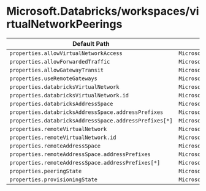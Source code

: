 # Microsoft.Databricks/workspaces/virtualNetworkPeerings

| Default Path | Alias |
|---|---|
| `properties.allowVirtualNetworkAccess` | `Microsoft.Databricks/workspaces/virtualNetworkPeerings/allowVirtualNetworkAccess` |
| `properties.allowForwardedTraffic` | `Microsoft.Databricks/workspaces/virtualNetworkPeerings/allowForwardedTraffic` |
| `properties.allowGatewayTransit` | `Microsoft.Databricks/workspaces/virtualNetworkPeerings/allowGatewayTransit` |
| `properties.useRemoteGateways` | `Microsoft.Databricks/workspaces/virtualNetworkPeerings/useRemoteGateways` |
| `properties.databricksVirtualNetwork` | `Microsoft.Databricks/workspaces/virtualNetworkPeerings/databricksVirtualNetwork` |
| `properties.databricksVirtualNetwork.id` | `Microsoft.Databricks/workspaces/virtualNetworkPeerings/databricksVirtualNetwork.id` |
| `properties.databricksAddressSpace` | `Microsoft.Databricks/workspaces/virtualNetworkPeerings/databricksAddressSpace` |
| `properties.databricksAddressSpace.addressPrefixes` | `Microsoft.Databricks/workspaces/virtualNetworkPeerings/databricksAddressSpace.addressPrefixes` |
| `properties.databricksAddressSpace.addressPrefixes[*]` | `Microsoft.Databricks/workspaces/virtualNetworkPeerings/databricksAddressSpace.addressPrefixes[*]` |
| `properties.remoteVirtualNetwork` | `Microsoft.Databricks/workspaces/virtualNetworkPeerings/remoteVirtualNetwork` |
| `properties.remoteVirtualNetwork.id` | `Microsoft.Databricks/workspaces/virtualNetworkPeerings/remoteVirtualNetwork.id` |
| `properties.remoteAddressSpace` | `Microsoft.Databricks/workspaces/virtualNetworkPeerings/remoteAddressSpace` |
| `properties.remoteAddressSpace.addressPrefixes` | `Microsoft.Databricks/workspaces/virtualNetworkPeerings/remoteAddressSpace.addressPrefixes` |
| `properties.remoteAddressSpace.addressPrefixes[*]` | `Microsoft.Databricks/workspaces/virtualNetworkPeerings/remoteAddressSpace.addressPrefixes[*]` |
| `properties.peeringState` | `Microsoft.Databricks/workspaces/virtualNetworkPeerings/peeringState` |
| `properties.provisioningState` | `Microsoft.Databricks/workspaces/virtualNetworkPeerings/provisioningState` |

